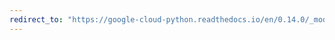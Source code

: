 ```yaml
---
redirect_to: "https://google-cloud-python.readthedocs.io/en/0.14.0/_modules/gcloud/monitoring/metric.html"
---
```

